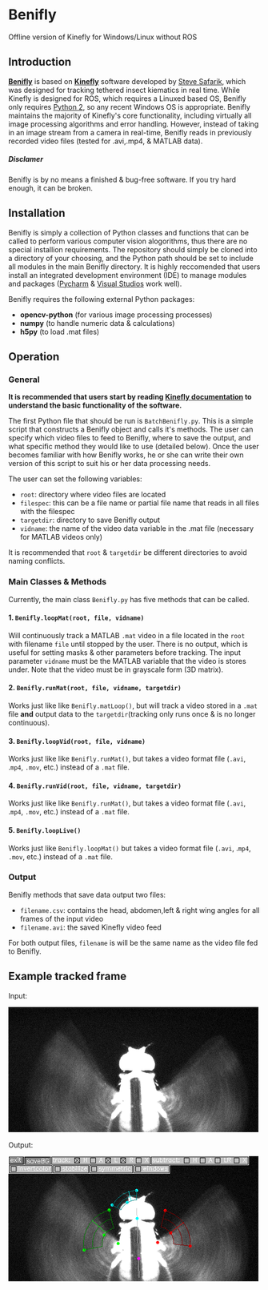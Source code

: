 # Benifly
Offline version of Kinefly for Windows/Linux without ROS

## Introduction
[**Benifly**](https://github.com/bmslpsu/Benifly) is based on [**Kinefly**](https://github.com/ssafarik/Kinefly) software developed by [Steve Safarik](https://github.com/ssafarik), which was designed for tracking tethered insect kiematics in real time. While Kinefly is designed for ROS, which requires a Linuxed based OS, Benifly only requires [Python 2](https://www.python.org/downloads/release/python-273/), so any recent Windows OS is appropriate. Benifly maintains the majority of Kinefly's core functionality, including virtually all image processing algorithms and error handling. However, instead of taking in an image stream from a camera in real-time, Benifly reads in previously recorded video files (tested for .avi,.mp4, & MATLAB data).

##### Disclamer
Benifly is by no means a finished & bug-free software. If you try hard enough, it can be broken.

## Installation
Benifly is simply a collection of Python classes and functions that can be called to perform various computer vision alogorithms, thus there are no special installion requirements. The repository should simply be cloned into a directory of your choosing, and the Python path should be set to include all modules in the main Benifly directory. It is highly reccomended that users install an integrated development environment (IDE) to manage modules and packages ([Pycharm](https://www.jetbrains.com/pycharm/) & [Visual Studios](https://visualstudio.microsoft.com/) work well).

Benifly requires the following external Python packages:
* **opencv-python**   (for various image processing processes)
* **numpy**     (to handle numeric data & calculations)
* **h5py**      (to load .mat files)

## Operation
### General
**It is recommended that users start by reading [Kinefly documentation](https://github.com/ssafarik/Kinefly) to understand the basic functionality of the software.**

The first Python file that should be run is `BatchBenifly.py`. This is a simple script that constructs a Benifly object and calls it's methods. The user can specify which video files to feed to Benifly, where to save the output, and what specific method they would like to use (detailed below). Once the user becomes familiar with how Benifly works, he or she can write their own version of this script to suit his or her data processing needs.

The user can set the following variables:
 * `root`: directory where video files are located
 * `filespec`: this can be a file name or partial file name that reads in all files with the filespec
 * `targetdir`: directory to save Benifly output
 * `vidname`: the name of the video data variable in the .mat file (necessary for MATLAB videos only)
 
 It is recommended that `root` & `targetdir` be different directories to avoid naming conflicts.
 
 ### Main Classes & Methods
 Currently, the main class `Benifly.py` has five methods that can be called.
 
 #### 1. `Benifly.loopMat(root, file, vidname)`
 Will continuously track a MATLAB  `.mat` video in a file located in the `root` with filename `file` until stopped by the user. There is no output, which is useful for setting masks & other parameters before tracking. The input parameter `vidname` must be the MATLAB variable that the video is stores under. Note that the video must be in grayscale form (3D matrix).
 
  #### 2. `Benifly.runMat(root, file, vidname, targetdir)`
 Works just like like `Benifly.matLoop()`, but will track a video stored in a `.mat` file **and** output data to the `targetdir`(tracking only runs once & is no longer continuous).
  
  #### 3. `Benifly.loopVid(root, file, vidname)`
 Works just like like `Benifly.runMat()`, but takes a video format file (`.avi`, .`mp4`, `.mov`, etc.) instead of a `.mat` file.
 
  #### 4. `Benifly.runVid(root, file, vidname, targetdir)`
 Works just like like `Benifly.runMat()`, but takes a video format file (`.avi`, .`mp4`, `.mov`, etc.) instead of a `.mat` file.
 
  #### 5. `Benifly.loopLive()`
 Works just like `Benifly.loopMat()` but takes a video format file (`.avi`, .`mp4`, `.mov`, etc.) instead of a `.mat` file.
 
 ### Output
 Benifly methods that save data output two files:
 * `filename.csv`: contains the head, abdomen,left & right wing angles for all frames of the input video
 * `filename.avi`: the saved Kinefly video feed
 
 For both output files, `filename` is will be the same name as the video file fed to Benifly.
 
 ## Example  tracked frame
 Input:
 
 ![Input](image/Benifly.png)
 
 Output:
 
 ![Output](image/BeniflyTracked.png)